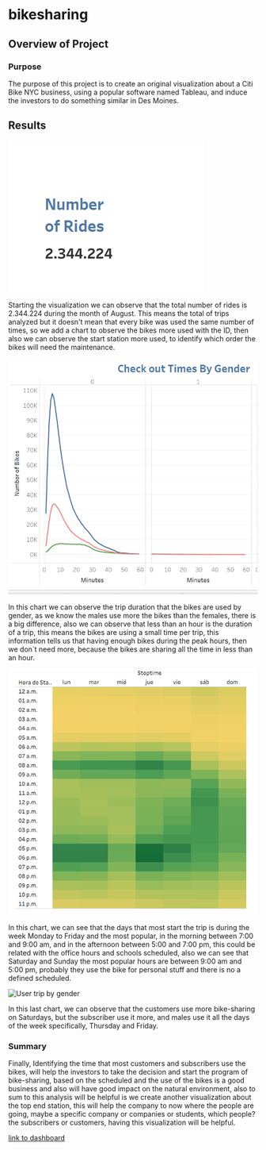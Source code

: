 # bikesharing
## Overview of Project 
### Purpose
The purpose of this project is to create an original visualization about a Citi Bike NYC business, using a popular software named Tableau, and induce the investors to do something similar in Des Moines.

## Results 
![Number of Rides](Images/Number_of_Rides.png)


Starting the visualization we can observe that the total number of rides is 2.344.224  during the month of August. This means the total of trips analyzed but it doesn't mean that every bike was used the same number of times, so we add a chart to observe the bikes more used with the ID, then also we can observe the start station more used, to identify which order the bikes will need the maintenance. 

![Checkout time by Gender](Images/Checkout_time_by_Gender.png)


In this chart we can observe the trip duration that the bikes are used by gender, as we know the males use more the bikes than the females, there is a big difference, also we can observe that less than an hour is the duration of a trip, this means the bikes are using a small time per trip, this information tells us that having enough bikes during the peak hours, then we don´t need more, because the bikes are sharing all the time in less than an hour.

![Trips by week day](Images/Trips_by_week_day.png)


In this chart, we can see that the days that most start the trip is during the week Monday to Friday and the most popular, in the morning between 7:00 and 9:00 am, and in the afternoon between 5:00 and 7:00 pm, this could be related with the office hours and schools scheduled, also we can see that Saturday and Sunday the most popular hours are between 9:00 am and 5:00 pm, probably they use the bike for personal stuff and there is no a defined scheduled. 

![User trip by gender](Images/Users_trip_by_gender.png)


In this last chart, we can observe that the customers use more bike-sharing on Saturdays, but the subscriber use it more, and males use it all the days of the week specifically, Thursday and Friday.  

### Summary
Finally, Identifying the time that most customers and subscribers use the bikes, will help the investors to take the decision and start the program of bike-sharing, based on the scheduled and the use of the bikes is a good business and also will have good impact on the natural environment, also to sum to this analysis will be helpful is we create another visualization about the top end station, this will help the company to now where the people are going, maybe a specific company or companies or students, which people? the subscribers or customers, having this visualization will be helpful.


[link to dashboard](https://public.tableau.com/app/profile/alejandra6221/viz/CitiBikeNYC_16496475299900/Historia1)
